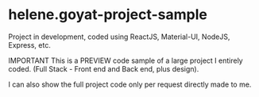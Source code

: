 # helene.goyat-project-sample
Project in development, coded using ReactJS, Material-UI, NodeJS, Express, etc.

IMPORTANT
This is a PREVIEW code sample of a large project I entirely coded. (Full Stack - Front end and Back end, plus design).

I can also show the full project code only per request directly made to me.
